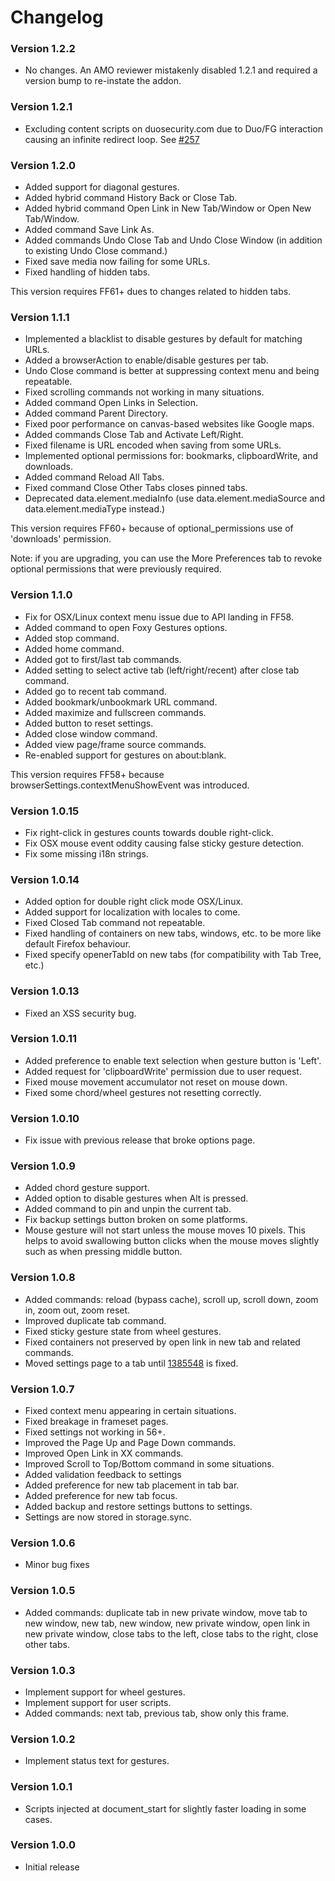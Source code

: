 # Changelog

### Version 1.2.2
 - No changes. An AMO reviewer mistakenly disabled 1.2.1 and required a version bump to re-instate the addon.

### Version 1.2.1
 - Excluding content scripts on duosecurity.com due to Duo/FG interaction causing an infinite redirect loop. See [#257](https://github.com/marklieberman/foxygestures/issues/257)

### Version 1.2.0
 - Added support for diagonal gestures.
 - Added hybrid command History Back or Close Tab.
 - Added hybrid command Open Link in New Tab/Window or Open New Tab/Window.
 - Added command Save Link As.
 - Added commands Undo Close Tab and Undo Close Window (in addition to existing Undo Close command.)
 - Fixed save media now failing for some URLs.
 - Fixed handling of hidden tabs.

This version requires FF61+ dues to changes related to hidden tabs.

### Version 1.1.1
 - Implemented a blacklist to disable gestures by default for matching URLs.
 - Added a browserAction to enable/disable gestures per tab.
 - Undo Close command is better at suppressing context menu and being repeatable.
 - Fixed scrolling commands not working in many situations.
 - Added command Open Links in Selection.
 - Added command Parent Directory.
 - Fixed poor performance on canvas-based websites like Google maps.
 - Added commands Close Tab and Activate Left/Right.
 - Fixed filename is URL encoded when saving from some URLs.
 - Implemented optional permissions for: bookmarks, clipboardWrite, and downloads.
 - Added command Reload All Tabs.
 - Fixed command Close Other Tabs closes pinned tabs.
 - Deprecated data.element.mediaInfo (use data.element.mediaSource and data.element.mediaType instead.)

This version requires FF60+ because of optional_permissions use of 'downloads' permission.

Note: if you are upgrading, you can use the More Preferences tab to revoke optional permissions that were previously
required.

### Version 1.1.0
 - Fix for OSX/Linux context menu issue due to API landing in FF58.
 - Added command to open Foxy Gestures options.
 - Added stop command.
 - Added home command.
 - Added got to first/last tab commands.
 - Added setting to select active tab (left/right/recent) after close tab command.
 - Added go to recent tab command.
 - Added bookmark/unbookmark URL command.
 - Added maximize and fullscreen commands.
 - Added button to reset settings.
 - Added close window command.
 - Added view page/frame source commands.
 - Re-enabled support for gestures on about:blank.

This version requires FF58+ because browserSettings.contextMenuShowEvent was introduced.

### Version 1.0.15
 - Fix right-click in gestures counts towards double right-click.
 - Fix OSX mouse event oddity causing false sticky gesture detection.
 - Fix some missing i18n strings.

### Version 1.0.14
 - Added option for double right click mode OSX/Linux.
 - Added support for localization with locales to come.
 - Fixed Closed Tab command not repeatable.
 - Fixed handling of containers on new tabs, windows, etc. to be more like default Firefox behaviour.
 - Fixed specify openerTabId on new tabs (for compatibility with Tab Tree, etc.)

### Version 1.0.13
 - Fixed an XSS security bug.

### Version 1.0.11
 - Added preference to enable text selection when gesture button is 'Left'.
 - Added request for 'clipboardWrite' permission due to user request.
 - Fixed mouse movement accumulator not reset on mouse down.
 - Fixed some chord/wheel gestures not resetting correctly.

### Version 1.0.10
 - Fix issue with previous release that broke options page.

### Version 1.0.9
 - Added chord gesture support.
 - Added option to disable gestures when Alt is pressed.
 - Added command to pin and unpin the current tab.
 - Fix backup settings button broken on some platforms.
 - Mouse gesture will not start unless the mouse moves 10 pixels. This helps to avoid swallowing button clicks when the mouse moves slightly such as when pressing middle button.

### Version 1.0.8
 - Added commands: reload (bypass cache), scroll up, scroll down, zoom in, zoom out, zoom reset.
 - Improved duplicate tab command.
 - Fixed sticky gesture state from wheel gestures.
 - Fixed containers not preserved by open link in new tab and related commands.
 - Moved settings page to a tab until [1385548](https://bugzilla.mozilla.org/show_bug.cgi?id=1385548) is fixed.

### Version 1.0.7
 - Fixed context menu appearing in certain situations.
 - Fixed breakage in frameset pages.
 - Fixed settings not working in 56+.
 - Improved the Page Up and Page Down commands.
 - Improved Open Link in XX commands.
 - Improved Scroll to Top/Bottom command in some situations.
 - Added validation feedback to settings
 - Added preference for new tab placement in tab bar.
 - Added preference for new tab focus.
 - Added backup and restore settings buttons to settings.
 - Settings are now stored in storage.sync.

### Version 1.0.6
 - Minor bug fixes

### Version 1.0.5
 - Added commands: duplicate tab in new private window, move tab to new window,
   new tab, new window, new private window, open link in new private window,
   close tabs to the left, close tabs to the right, close other tabs.

### Version 1.0.3
 - Implement support for wheel gestures.
 - Implement support for user scripts.
 - Added commands: next tab, previous tab, show only this frame.

### Version 1.0.2
 - Implement status text for gestures.

### Version 1.0.1
 - Scripts injected at document_start for slightly faster loading in some cases.

### Version 1.0.0
 - Initial release
